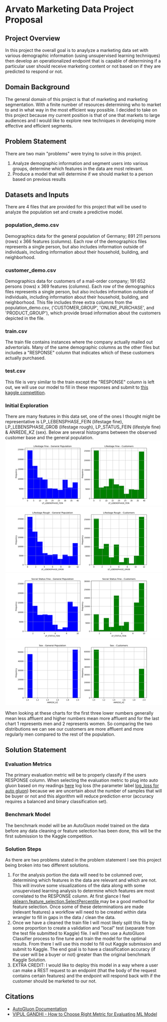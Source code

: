 # Arvato Marketing Data Project Proposal

## Project Overview
In this project the overall goal is to anaylyze a marketing data set with various demographic information (using unsupervised learning techniques) then develop an operationalized endpoint that is capable of determining if a particular user should receive marketing content or not based on if they are predicted to respond or not.

## Domain Background
The general domain of this project is that of marketing and marketing segmentation. With a finite number of resources determining who to market to and in what way in the most efficient way possible. I decided to take on this project because my current position is that of one that markets to large audiences and I would like to explore new techniques in developing more effective and efficient segments.

## Problem Statement
There are two main "problems" were trying to solve in this project.
1) Analyze demographic information and segment users into various groups, determine which features in the data are most relevant.
2) Produce a model that will determine if we should market to a person based on previous results


## Datasets and Inputs
There are 4 files that are provided for this project that will be used to analyze the population set and create a predictive model.

### population_demo.csv
Demographics data for the general population of Germany; 891 211 persons (rows) x 366 features (columns).
Each row of the demographics files represents a single person, but also includes information outside of individuals, including information about their household, building, and neighborhood.

### customer_demo.csv
Demographics data for customers of a mail-order company; 191 652 persons (rows) x 369 features (columns).
Each row of the demographics files represents a single person, but also includes information outside of individuals, including information about their household, building, and neighborhood.
This file includes three extra columns from the population_demo.csv, ('CUSTOMER_GROUP', 'ONLINE_PURCHASE', and 'PRODUCT_GROUP'), which provide broad information about the customers depicted in the file.

### train.csv
The train file contains instances where the company actually mailed out advertorials. Many of the same demographic columns as the other files but includes a "RESPONSE" column that indicates which of these customers actually purchased.

### test.csv
This file is very similar to the train except the "RESPONSE" column is left out, we will use our model to fill in these responses and submit to [this kaggle competition](https://www.kaggle.com/competitions/udacity-arvato-identify-customers/overview).

### Initial Exploration
There are many features in this data set, one of the ones I thought might be representative is LP_LEBENSPHASE_FEIN (lifestage fine), LP_LEBENSPHASE_GROB (lifestage rough), LP_STATUS_FEIN (lifestyle fine) & ANREDE_KZ (sex). Below are several histograms between the observed customer base and the general population.
![lifestage fine](visualizations/lifestyle-fine.png)
![lifestage rough](visualizations/lifestyle-rough.png)
![social status fine](visualizations/social-status-fine.png)
![sex](visualizations/sex.png)
 
When looking at these charts for the first three lower numbers generally mean less affluent and higher numbers mean more affluent and for the last chart 1 represents men and 2 represents women.
So comparing the two distributions we can see our customers are more affluent and more regularly men compared to the rest of the population.


## Solution Statement

### Evaluation Metrics
The primary evaluation metric will be to properly classify if the users RESPONSE column. When selecting the evaluation metric to plug into auto gluon based on my readings [here](https://www.kaggle.com/code/vipulgandhi/how-to-choose-right-metric-for-evaluating-ml-model/notebook) log loss (the parameter label [log_loss for auto gluon](https://auto.gluon.ai/stable/api/autogluon.tabular.TabularPredictor.html)) because we are uncertain about the number of samples that will be buyer or not and this algorithm will reduce prediction error (accuracy requires a balanced and binary classification set).

### Benchmark Model
The benchmark model will be an AutoGluon model trained on the data before any data cleaning or feature selection has been done, this will be the first submission to the Kaggle competition.

### Solution Steps
As there are two problems stated in the problem statement I see this project being broken into two different solutions. 
1) For the analysis portion the data will need to be columned over, determining which features in the data are relevant and which are not. This will involve some visualizations of the data along with some unsupervised learning analysis to determine which features are most correlated to the RESPONSE column. At first glance I feel [sklearn.feature_selection.SelectPercentile ](https://scikit-learn.org/stable/modules/generated/sklearn.feature_selection.SelectPercentile.html#sklearn.feature_selection.SelectPercentile) may be a good method for feature selection. Once some of these determinations are made (relevant features) a workflow will need to be created within data wrangler to fill in gaps in the data / clean the data.
2) Once we have a cleaned the train file I will most likely split this file by some proportion to create a validation and "local" test (separate from the test file submitted to Kaggle) file. I will then use a AutoGluon Classifier process to fine tune and train the model for the optimal results. From there I will use this model to fill out Kaggle submission and submit to Kaggle. The end goal is to have a classification accuracy (if the user will be a buyer or not) greater than the original benchmark Kaggle Solution.
3) EXTRA CREDIT: I would like to deploy this model in a way where a user can make a REST request to an endpoint (that the body of the request contains certain features) and the endpoint will respond back with if the customer should be marketed to our not.

## Citations
- [AutoGluon Documentation](https://auto.gluon.ai/stable/api/autogluon.tabular.TabularPredictor.html)
- [VIPUL GANDHI - How to Choose Right Metric for Evaluating ML Model](https://www.kaggle.com/code/vipulgandhi/how-to-choose-right-metric-for-evaluating-ml-model/notebook)

